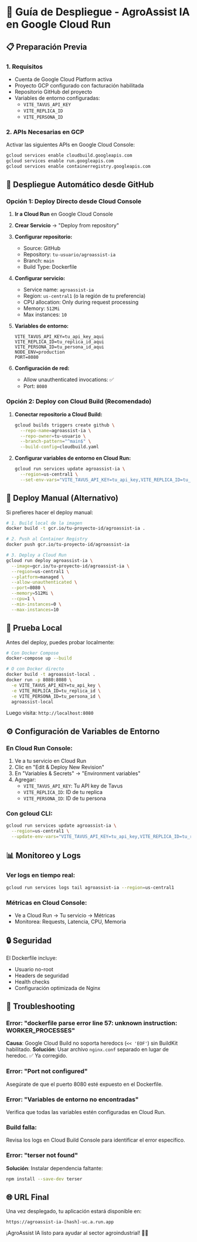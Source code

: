 # 🌾 Guía de Despliegue - AgroAssist IA en Google Cloud Run

## 📋 Preparación Previa

### 1. Requisitos
- Cuenta de Google Cloud Platform activa
- Proyecto GCP configurado con facturación habilitada
- Repositorio GitHub del proyecto
- Variables de entorno configuradas:
  - `VITE_TAVUS_API_KEY`
  - `VITE_REPLICA_ID`
  - `VITE_PERSONA_ID`

### 2. APIs Necesarias en GCP
Activar las siguientes APIs en Google Cloud Console:
```bash
gcloud services enable cloudbuild.googleapis.com
gcloud services enable run.googleapis.com
gcloud services enable containerregistry.googleapis.com
```

## 🚀 Despliegue Automático desde GitHub

### Opción 1: Deploy Directo desde Cloud Console

1. **Ir a Cloud Run** en Google Cloud Console
2. **Crear Servicio** → "Deploy from repository"
3. **Configurar repositorio:**
   - Source: GitHub
   - Repository: `tu-usuario/agroassist-ia`
   - Branch: `main`
   - Build Type: Dockerfile

4. **Configurar servicio:**
   - Service name: `agroassist-ia`
   - Region: `us-central1` (o la región de tu preferencia)
   - CPU allocation: Only during request processing
   - Memory: `512Mi`
   - Max instances: `10`

5. **Variables de entorno:**
   ```
   VITE_TAVUS_API_KEY=tu_api_key_aqui
   VITE_REPLICA_ID=tu_replica_id_aqui
   VITE_PERSONA_ID=tu_persona_id_aqui
   NODE_ENV=production
   PORT=8080
   ```

6. **Configuración de red:**
   - Allow unauthenticated invocations: ✅
   - Port: `8080`

### Opción 2: Deploy con Cloud Build (Recomendado)

1. **Conectar repositorio a Cloud Build:**
   ```bash
   gcloud builds triggers create github \
     --repo-name=agroassist-ia \
     --repo-owner=tu-usuario \
     --branch-pattern="^main$" \
     --build-config=cloudbuild.yaml
   ```

2. **Configurar variables de entorno en Cloud Run:**
   ```bash
   gcloud run services update agroassist-ia \
     --region=us-central1 \
     --set-env-vars="VITE_TAVUS_API_KEY=tu_api_key,VITE_REPLICA_ID=tu_replica_id,VITE_PERSONA_ID=tu_persona_id"
   ```

## 🔧 Deploy Manual (Alternativo)

Si prefieres hacer el deploy manual:

```bash
# 1. Build local de la imagen
docker build -t gcr.io/tu-proyecto-id/agroassist-ia .

# 2. Push al Container Registry
docker push gcr.io/tu-proyecto-id/agroassist-ia

# 3. Deploy a Cloud Run
gcloud run deploy agroassist-ia \
  --image=gcr.io/tu-proyecto-id/agroassist-ia \
  --region=us-central1 \
  --platform=managed \
  --allow-unauthenticated \
  --port=8080 \
  --memory=512Mi \
  --cpu=1 \
  --min-instances=0 \
  --max-instances=10
```

## 🧪 Prueba Local

Antes del deploy, puedes probar localmente:

```bash
# Con Docker Compose
docker-compose up --build

# O con Docker directo
docker build -t agroassist-local .
docker run -p 8080:8080 \
  -e VITE_TAVUS_API_KEY=tu_api_key \
  -e VITE_REPLICA_ID=tu_replica_id \
  -e VITE_PERSONA_ID=tu_persona_id \
  agroassist-local
```

Luego visita: `http://localhost:8080`

## ⚙️ Configuración de Variables de Entorno

### En Cloud Run Console:
1. Ve a tu servicio en Cloud Run
2. Clic en "Edit & Deploy New Revision"
3. En "Variables & Secrets" → "Environment variables"
4. Agregar:
   - `VITE_TAVUS_API_KEY`: Tu API key de Tavus
   - `VITE_REPLICA_ID`: ID de tu replica
   - `VITE_PERSONA_ID`: ID de tu persona

### Con gcloud CLI:
```bash
gcloud run services update agroassist-ia \
  --region=us-central1 \
  --update-env-vars="VITE_TAVUS_API_KEY=tu_api_key,VITE_REPLICA_ID=tu_replica_id,VITE_PERSONA_ID=tu_persona_id"
```

## 📊 Monitoreo y Logs

### Ver logs en tiempo real:
```bash
gcloud run services logs tail agroassist-ia --region=us-central1
```

### Métricas en Cloud Console:
- Ve a Cloud Run → Tu servicio → Métricas
- Monitorea: Requests, Latencia, CPU, Memoria

## 🔒 Seguridad

El Dockerfile incluye:
- Usuario no-root
- Headers de seguridad
- Health checks
- Configuración optimizada de Nginx

## 🚨 Troubleshooting

### Error: "dockerfile parse error line 57: unknown instruction: WORKER_PROCESSES"
**Causa**: Google Cloud Build no soporta heredocs (`<< 'EOF'`) sin BuildKit habilitado.
**Solución**: Usar archivo `nginx.conf` separado en lugar de heredoc. ✅ Ya corregido.

### Error: "Port not configured"
Asegúrate de que el puerto 8080 esté expuesto en el Dockerfile.

### Error: "Variables de entorno no encontradas"
Verifica que todas las variables estén configuradas en Cloud Run.

### Build falla:
Revisa los logs en Cloud Build Console para identificar el error específico.

### Error: "terser not found"
**Solución**: Instalar dependencia faltante:
```bash
npm install --save-dev terser
```

## 🌐 URL Final

Una vez desplegado, tu aplicación estará disponible en:
```
https://agroassist-ia-[hash]-uc.a.run.app
```

¡AgroAssist IA listo para ayudar al sector agroindustrial! 🌾🚜
